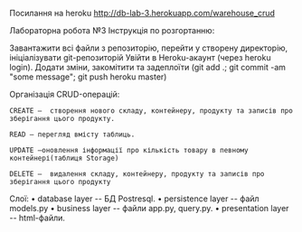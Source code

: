 Посилання на heroku http://db-lab-3.herokuapp.com/warehouse_crud

Лабораторна робота №3
Інструкція по розгортанню:

Завантажити всі файли з репозиторію, перейти у створену директорію, ініціалізувати git-репозиторій Увійти в Heroku-акаунт (через heroku login). Додати зміни, закомітити та задеплоїти (git add .; git commit -am "some message"; git push heroku master)

Організація CRUD-операцій:

    CREATE –  створення нового складу, контейнеру, продукту та записів про зберігання цього продукту.

    READ – перегляд вмісту таблиць.

    UPDATE –оновлення інформації про кількість товару в певному контейнері(таблиця Storage)

    DELETE –  видалення складу, контейнеру, продукту та записів про зберігання цього продукту

Слої:
•	database layer -- БД Postresql.
•	persistence layer -- файл models.py
•	business layer -- файли app.py, query.py.
•	presentation layer -- html-файли.
